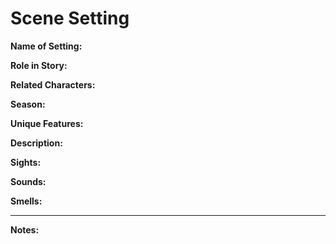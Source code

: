 # Scene Setting

**Name of Setting:**


**Role in Story:**


**Related Characters:**


**Season:**


**Unique Features:**


**Description:**


**Sights:**


**Sounds:**


**Smells:**


---
**Notes:**
